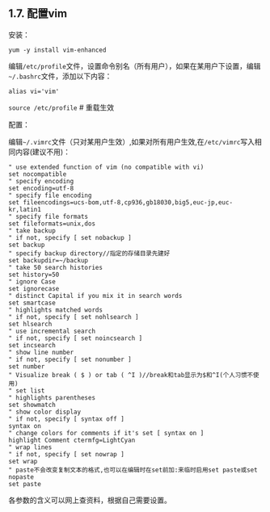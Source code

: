 ## 1.7. 配置vim

安装：

`yum -y install vim-enhanced`

编辑`/etc/profile`文件，设置命令别名（所有用户），如果在某用户下设置，编辑`~/.bashrc`文件，添加以下内容：

`alias vi='vim'`

`source /etc/profile` # 重载生效

配置：

编辑`~/.vimrc`文件（只对某用户生效）,如果对所有用户生效,在`/etc/vimrc`写入相同内容(建议不用)：

```
" use extended function of vim (no compatible with vi)
set nocompatible
" specify encoding
set encoding=utf-8
" specify file encoding
set fileencodings=ucs-bom,utf-8,cp936,gb18030,big5,euc-jp,euc-kr,latin1
" specify file formats
set fileformats=unix,dos
" take backup
" if not, specify [ set nobackup ]
set backup
" specify backup directory//指定的存储目录先建好
set backupdir=~/backup
" take 50 search histories
set history=50
" ignore Case
set ignorecase
" distinct Capital if you mix it in search words
set smartcase
" highlights matched words
" if not, specify [ set nohlsearch ]
set hlsearch
" use incremental search
" if not, specify [ set noincsearch ]
set incsearch
" show line number
" if not, specify [ set nonumber ]
set number
" Visualize break ( $ ) or tab ( ^I )//break和tab显示为$和^I(个人习惯不使用)
" set list
" highlights parentheses
set showmatch
" show color display
" if not, specify [ syntax off ]
syntax on
" change colors for comments if it's set [ syntax on ]
highlight Comment ctermfg=LightCyan
" wrap lines
" if not, specify [ set nowrap ]
set wrap
" paste不会改变复制文本的格式,也可以在编辑时在set前加:来临时启用set paste或set nopaste
set paste
```

各参数的含义可以网上查资料，根据自己需要设置。

